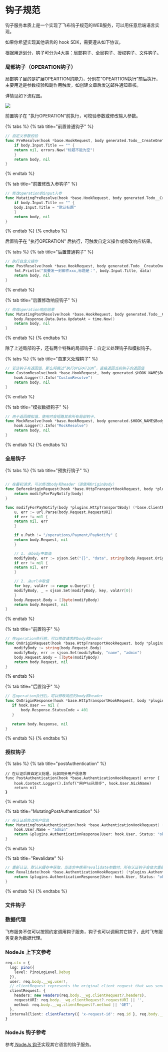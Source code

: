 # 钩子规范

钩子服务本质上是一个实现了飞布钩子规范的WEB服务，可以用任意后端语言实现。

如果你希望实现其他语言的 hook SDK，需要遵从如下协议。

根据用途划分，钩子可分为4大类：局部钩子、全局钩子、授权钩子、文件钩子。

### 局部钩子（OPERATION钩子）

局部钩子目的是扩展OPEARTION的能力，分别在“OPEARTION执行”前后执行，主要用途是参数校验和副作用触发，如创建文章后发送邮件通知审核。

详情见如下流程图。

![](../../assets/hook-flow.png)

前置钩子在 "执行OPERATION"前执行，可校验参数或修改输入参数。

{% tabs %}
{% tab title="前置普通钩子" %}
```go
// 自定义参数校验
func PreResolve(hook *base.HookRequest, body generated.Todo__CreateOneTodoBody) (res generated.Todo__CreateOneTodoBody, err error) {
    if body.Input.Title == "" {
	return nil, errors.New("标题不能为空")
    }
    return body, nil
}
```
{% endtab %}

{% tab title="前置修改入参钩子" %}
```go
// 修改operation的input入参
func MutatingPreResolve(hook *base.HookRequest, body generated.Todo__CreateOneTodoBody) (res generated.Todo__CreateOneTodoBody, err error) {
    if body.Input.Title == "" {
	body.Input.Title = "默认标题"
    }
    return body, nil
}
```
{% endtab %}
{% endtabs %}

后置钩子在 "执行OPERATION" 后执行，可触发自定义操作或修改响应结果。

{% tabs %}
{% tab title="后置普通钩子" %}
```go
// 执行自定义操作
func PostResolve(hook *base.HookRequest, body generated.Todo__CreateOneTodoBody) (res generated.Todo__CreateOneTodoBody, err error) {
    fmt.Println("我要发一封邮件xxx,标题是：", body.Input.Title, data)
    return body, nil
}
```
{% endtab %}

{% tab title="后置修改响应钩子" %}
```go
// 修改operation响应结果
func MutatingPostResolve(hook *base.HookRequest, body generated.Todo__CreateOneTodoBody) (res generated.Todo__CreateOneTodoBody, err error) {
    body.Response.Data.Data.UpdateAt = time.Now()
    return body, nil
}
```
{% endtab %}
{% endtabs %}

除了上述局部钩子，还有两个特殊的局部钩子：自定义处理钩子和模拟钩子。

{% tabs %}
{% tab title="自定义处理钩子" %}
```go
// 若该钩子有返回值，那么将跳过“执行OPERATION”，直接返回当前钩子的返回值 
func CustomResolve(hook *base.HookRequest, body generated.$HOOK_NAME$Body) (res generated.$HOOK_NAME$Body, err error) {
    hook.Logger().Info("CustomResolve")
    return body, nil
}
```
{% endtab %}

{% tab title="模拟数据钩子" %}
```go
// 用于返回模拟值，使用时会短路其余所有局部钩子。
func MockResolve(hook *base.HookRequest, body generated.$HOOK_NAME$Body) (res generated.$HOOK_NAME$Body, err error) {
    hook.Logger().Info("MockResolve")
    return body, nil
}
```
{% endtab %}
{% endtabs %}

### 全局钩子

{% tabs %}
{% tab title="预执行钩子" %}
```go

// 在最初请求，可以修改body和header（请使用OriginBody）
func BeforeOriginRequest(hook *base.HttpTransportHookRequest, body *plugins.HttpTransportBody) (*base.ClientRequest, error) {
    return modifyForPayNotify(body)
}

func modifyForPayNotify(body *plugins.HttpTransportBody) (*base.ClientRequest, error) {
    u, err := url.Parse(body.Request.RequestURI)
    if err != nil {
	return nil, err
    }

    if u.Path != "/operations/Payment/PayNotify" {
	return body.Request, nil
    }

    // 1. 从body中取值
    modifyBody, err := sjson.Set("{}", "data", string(body.Request.OriginBody))
    if err != nil {
	return nil, err
    }

    // 2. 从url中取值
    for key, valArr := range u.Query() {
	modifyBody, _ = sjson.Set(modifyBody, key, valArr[0])
    }
    body.Request.Body = []byte(modifyBody)
    return body.Request, nil
}
```
{% endtab %}

{% tab title="前置钩子" %}
```go
// 在operation执行前，可以修改请求的body和header
func OnOriginRequest(hook *base.HttpTransportHookRequest, body *plugins.HttpTransportBody) (*base.ClientRequest, error) {
    modifyBody := string(body.Request.Body)
    modifyBody, err := sjson.Set(modifyBody, "name", "admin")
    body.Request.Body = []byte(modifyBody)
    return body.Request, nil
}
```
{% endtab %}

{% tab title="后置钩子" %}
```go
// 在operation执行后，可以修改响应的body和header
func OnOriginResponse(hook *base.HttpTransportHookRequest, body *plugins.HttpTransportBody) (*base.ClientResponse, error) {
   if hook.User == nil {
       body.Response.StatusCode = 401
   }
   
   return body.Response, nil
}
```
{% endtab %}
{% endtabs %}

### 授权钩子

{% tabs %}
{% tab title="postAuthentication" %}
<pre class="language-go"><code class="lang-go">// 在认证后做自定义处理，比如同步用户信息等
func PostAuthentication(hook *base.AuthenticationHookRequest) error {
    hook.Context.Logger().Infof("用户%s已同步", hook.User.NickName)
    return nil
<strong>}
</strong></code></pre>
{% endtab %}

{% tab title="MutatingPostAuthentication" %}
```go
// 在认证后修改用户信息
func MutatingPostAuthentication(hook *base.AuthenticationHookRequest) (*plugins.AuthenticationResponse, error) {
    hook.User.Name = "admin"
    return &plugins.AuthenticationResponse{User: hook.User, Status: "ok"}, nil
}
```
{% endtab %}

{% tab title="Revalidate" %}
```go
// 重新认证，默认从缓存中获取，当请求中携带revalidate参数时，所有认证钩子会依次重新执行一次
func Revalidate(hook *base.AuthenticationHookRequest) (*plugins.AuthenticationResponse, error) {
    return &plugins.AuthenticationResponse{User: hook.User, Status: "ok"}, nil
}
```
{% endtab %}
{% endtabs %}

### 文件钩子





### 数据代理

飞布服务不仅可以按照约定调用钩子服务，钩子也可以调用其它钩子，此时飞布服务变身为数据代理。



### NodeJs 上下文参考

```ts
req.ctx = {
  log: pino({
    level: PinoLogLevel.Debug
  }),
  user: req.body.__wg.user!,
  // clientRequest represents the original client request that was sent initially to the WunderNode.
  clientRequest: {
    headers: new Headers(req.body.__wg.clientRequest?.headers),
    requestURI: req.body.__wg.clientRequest?.requestURI || '',
    method: req.body.__wg.clientRequest?.method || 'GET',
  },
  internalClient: clientFactory({ 'x-request-id': req.id }, req.body.__wg.clientRequest),
}
```

### NodeJs 钩子参考

参考[ NodeJs 钩子](node-gou-zi.md)实现其它语言的钩子服务。
